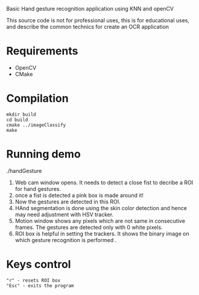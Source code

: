 Basic Hand gesture recognition application using KNN and openCV

This source code is not for professional uses,  this is for educational uses, and describe the common technics for create an OCR application

Requirements
============

- OpenCV
- CMake

Compilation
===========

    mkdir build
    cd build
    cmake ../imageClassify
    make

Running demo
============

./handGesture

1) Web cam window opens. It needs to detect a close fist to decribe a ROI for hand gestures.
2) once a fist is detected a pink box is made around it!
3) Now the gestures are detected in this ROI.
4) HAnd segmentation is done using the skin color detection and hence may need adjustment with HSV tracker.
5) Motion window shows any pixels which are not same in consecutive frames. The gestures are detected only with 0 white pixels.
6) ROI box is helpful in setting the trackers. It shows the binary image on which gesture recognition is performed .

Keys control
============

    "r" - resets ROI box
    "Esc" - exits the program
    

